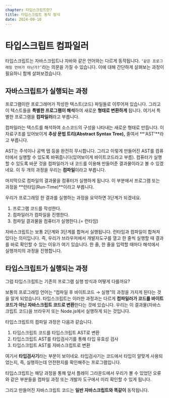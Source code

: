 ```yaml
---
chapter: 타입스크립트란?
title: 타입스크립트 동작 방식
date: 2024-09-10
---
```


# 타입스크립트 컴파일러

타입스크립트는 자바스크립트나 자바와 같은 언어와는 다르게 동작됩니다.
`‘같은 프로그래밍 언어가 아닌가?’`라는 의문을 가질 수 있습니다. 이에 대해 간단하게 살펴보는 과정이 필요하니 함께 살펴보겠습니다.

## 자바스크립트가 실행되는 과정

프로그램이란 프로그래머가 작성한 텍스트(코드) 파일들로 이루어져 있습니다. 그리고 이 텍스트들을 **특별한 프로그램이 해석**하여 새로운 **형태로 변환하게** 됩니다. 여기서 특별한 프로그램을 **컴파일러**라고 부릅니다.

컴파일러는 텍스트를 해석하여 소스코드의 구성을 나타내는 새로운 형태로 만듭니다. 이 자료구조를 있어보이게 **추상 문법 트리(Abstract Syntax Tree),** 줄여서 **‘AST’**라고 부릅니다.

AST는 주석이나 공백 탭 등을 완전히 무시합니다. 그리고 이렇게 만들어진 AST를 컴퓨터에서 실행할 수 있도록 바꿔줍니다(있어보이게 바이트코드라고 부름). 컴퓨터가 실행할 수 있도록 바꾼 것을 컴파일러가 내 코드를 이용해 만들어준 결과물이라고 볼 수 있겠네요. 이 두 개의 과정을 우리는 **컴파일**이라고 부릅니다.

마지막으로 컴파일의 결과물을 컴퓨터가 실행하게 됩니다. 이 부분에서 프로그램 또는 과정을 **런타임(Run-Time)**이라고 부릅니다.

우리가 프로그래밍 한 결과를 실행하는 과정을 요약하면 3단계가 되겠네요.

1. 프로그램 코드를 작성한다.
2. 컴파일러가 컴파일을 진행한다.
3. 컴파일 결과물을 컴퓨터가 실행한다.(= 런타임)

자바스크립트는 보통 2단계와 3단계를 합쳐서 실행됩니다. 런타임과 컴파일이 합쳐져 있다는 의미입니다. 즉, 우리가 브라우저에서 개발자도구를 열고 한 줄씩 실행할 때 결과를 바로 확인할 수 있는 이유가 여기 있습니다. 한 줄, 한 줄을 입력할 때마다 해석에서 실행까지의 과정을 진행합니다.

## 타입스크립트가 실행되는 과정

그럼 타입스크립트는 기존의 프로그램 실행 방식과 어떻게 다를까요?

보통의 프로그래밍 언어는 “컴파일 후 바이트코드 → 실행”의 과정을 가지게 된다는 것을 알게 되었습니다. 타입스크립트는 이러한 과정과는 다르게 **컴파일러가 코드를 바이트코드가 아닌 자바스크립트 코드로 변환**한다는 것에 있습니다. 우리는 이 결과물(자바스크립트 코드)을 브라우저 또는 Node.js에서 실행하게 되는 것입니다.

타입스크립트의 컴파일 과정은 다음과 같습니다.

1. 타입스크립트 코드를 타입스크립트 AST로 변환
2. 타입스크립트 AST를 타입검사기를 통해 타입 유효성 검사
3. 타입스크립트 AST를 자바스크립트로 변환

여기서 **타입검사기**라는 부분이 보이네요. 타입검사기는 코드에서 타입이 알맞게 사용되었는지, 즉, 실행하는데 안전한지를 확인해주는 프로그램입니다.

타입스크립트는 해당 과정을 통해 앞서 플레이 그라운드에서 우리가 볼 수 있었던 오류와 같은 부분들을 컴파일 과정 또는 개발자 도구에서 미리 확인할 수 있게 됩니다.

그리고 만들어진 자바스크립트 코드는 **일반 자바스크립트와 똑같이** 동작됩니다.
